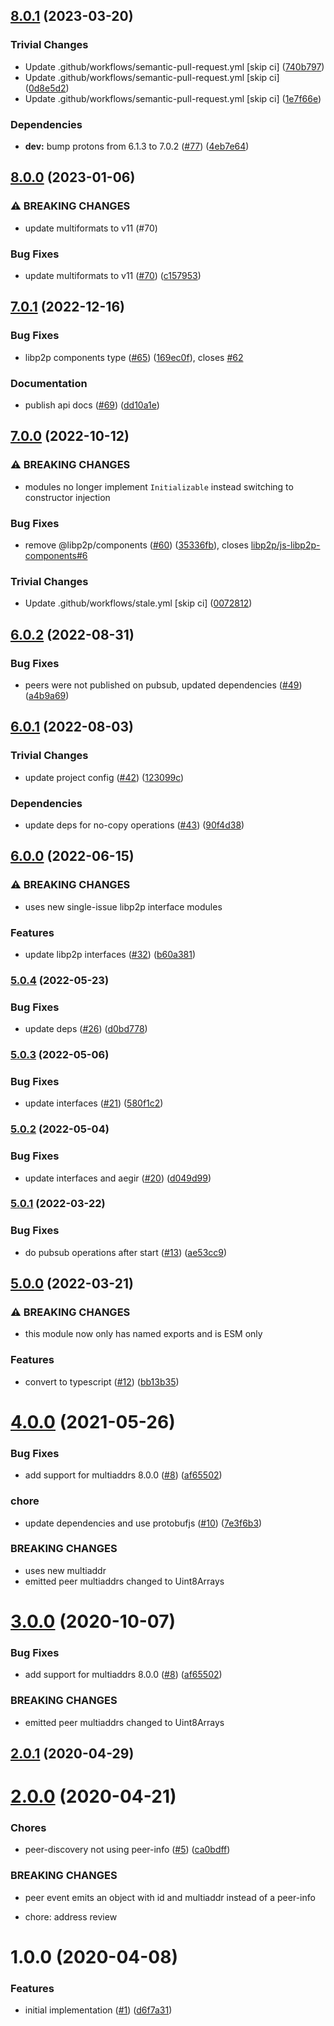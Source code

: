 ## [8.0.1](https://github.com/libp2p/js-libp2p-pubsub-peer-discovery/compare/v8.0.0...v8.0.1) (2023-03-20)


### Trivial Changes

* Update .github/workflows/semantic-pull-request.yml [skip ci] ([740b797](https://github.com/libp2p/js-libp2p-pubsub-peer-discovery/commit/740b79736fb380bbde531790c05362bc0f2f95d6))
* Update .github/workflows/semantic-pull-request.yml [skip ci] ([0d8e5d2](https://github.com/libp2p/js-libp2p-pubsub-peer-discovery/commit/0d8e5d25d5b4fe4555c95ed2c0b9c8ad11007b82))
* Update .github/workflows/semantic-pull-request.yml [skip ci] ([1e7f66e](https://github.com/libp2p/js-libp2p-pubsub-peer-discovery/commit/1e7f66ef854876db821874936a3402c3bc267dec))


### Dependencies

* **dev:** bump protons from 6.1.3 to 7.0.2 ([#77](https://github.com/libp2p/js-libp2p-pubsub-peer-discovery/issues/77)) ([4eb7e64](https://github.com/libp2p/js-libp2p-pubsub-peer-discovery/commit/4eb7e641d248cfa4c15384b2158b3084efa7446b))

## [8.0.0](https://github.com/libp2p/js-libp2p-pubsub-peer-discovery/compare/v7.0.1...v8.0.0) (2023-01-06)


### ⚠ BREAKING CHANGES

* update multiformats to v11 (#70)

### Bug Fixes

* update multiformats to v11 ([#70](https://github.com/libp2p/js-libp2p-pubsub-peer-discovery/issues/70)) ([c157953](https://github.com/libp2p/js-libp2p-pubsub-peer-discovery/commit/c157953b50d926d7ac1cd8c49a95f9507713d8be))

## [7.0.1](https://github.com/libp2p/js-libp2p-pubsub-peer-discovery/compare/v7.0.0...v7.0.1) (2022-12-16)


### Bug Fixes

* libp2p components type ([#65](https://github.com/libp2p/js-libp2p-pubsub-peer-discovery/issues/65)) ([169ec0f](https://github.com/libp2p/js-libp2p-pubsub-peer-discovery/commit/169ec0f23e74dcd64ecbad0fc335994db61f484e)), closes [#62](https://github.com/libp2p/js-libp2p-pubsub-peer-discovery/issues/62)


### Documentation

* publish api docs ([#69](https://github.com/libp2p/js-libp2p-pubsub-peer-discovery/issues/69)) ([dd10a1e](https://github.com/libp2p/js-libp2p-pubsub-peer-discovery/commit/dd10a1eced365fd4325f5be3ee5660fca36b31a9))

## [7.0.0](https://github.com/libp2p/js-libp2p-pubsub-peer-discovery/compare/v6.0.2...v7.0.0) (2022-10-12)


### ⚠ BREAKING CHANGES

* modules no longer implement `Initializable` instead switching to constructor injection

### Bug Fixes

* remove @libp2p/components ([#60](https://github.com/libp2p/js-libp2p-pubsub-peer-discovery/issues/60)) ([35336fb](https://github.com/libp2p/js-libp2p-pubsub-peer-discovery/commit/35336fb409592f2d5a96b5b2864ba8d27d80b0b7)), closes [libp2p/js-libp2p-components#6](https://github.com/libp2p/js-libp2p-components/issues/6)


### Trivial Changes

* Update .github/workflows/stale.yml [skip ci] ([0072812](https://github.com/libp2p/js-libp2p-pubsub-peer-discovery/commit/0072812dd5a10bac6433c875a5d44082e82408f6))

## [6.0.2](https://github.com/libp2p/js-libp2p-pubsub-peer-discovery/compare/v6.0.1...v6.0.2) (2022-08-31)


### Bug Fixes

* peers were not published on pubsub, updated dependencies ([#49](https://github.com/libp2p/js-libp2p-pubsub-peer-discovery/issues/49)) ([a4b9a69](https://github.com/libp2p/js-libp2p-pubsub-peer-discovery/commit/a4b9a699dc4920f3b2b0475e24ae2fc4d4db6a40))

## [6.0.1](https://github.com/libp2p/js-libp2p-pubsub-peer-discovery/compare/v6.0.0...v6.0.1) (2022-08-03)


### Trivial Changes

* update project config ([#42](https://github.com/libp2p/js-libp2p-pubsub-peer-discovery/issues/42)) ([123099c](https://github.com/libp2p/js-libp2p-pubsub-peer-discovery/commit/123099c289cecd21003bcea88c6d91c8499551d4))


### Dependencies

* update deps for no-copy operations ([#43](https://github.com/libp2p/js-libp2p-pubsub-peer-discovery/issues/43)) ([90f4d38](https://github.com/libp2p/js-libp2p-pubsub-peer-discovery/commit/90f4d38667f426c928a94f3ed08e86546c79452c))

## [6.0.0](https://github.com/libp2p/js-libp2p-pubsub-peer-discovery/compare/v5.0.4...v6.0.0) (2022-06-15)


### ⚠ BREAKING CHANGES

* uses new single-issue libp2p interface modules

### Features

* update libp2p interfaces ([#32](https://github.com/libp2p/js-libp2p-pubsub-peer-discovery/issues/32)) ([b60a381](https://github.com/libp2p/js-libp2p-pubsub-peer-discovery/commit/b60a381dc288cf23d98a2718937402263f51dcac))

### [5.0.4](https://github.com/libp2p/js-libp2p-pubsub-peer-discovery/compare/v5.0.3...v5.0.4) (2022-05-23)


### Bug Fixes

* update deps ([#26](https://github.com/libp2p/js-libp2p-pubsub-peer-discovery/issues/26)) ([d0bd778](https://github.com/libp2p/js-libp2p-pubsub-peer-discovery/commit/d0bd77838cac27c2b3160cfd031f2f8288820ca4))

### [5.0.3](https://github.com/libp2p/js-libp2p-pubsub-peer-discovery/compare/v5.0.2...v5.0.3) (2022-05-06)


### Bug Fixes

* update interfaces ([#21](https://github.com/libp2p/js-libp2p-pubsub-peer-discovery/issues/21)) ([580f1c2](https://github.com/libp2p/js-libp2p-pubsub-peer-discovery/commit/580f1c2324b9fc9065a1acc04b869d12a7bd3c96))

### [5.0.2](https://github.com/libp2p/js-libp2p-pubsub-peer-discovery/compare/v5.0.1...v5.0.2) (2022-05-04)


### Bug Fixes

* update interfaces and aegir ([#20](https://github.com/libp2p/js-libp2p-pubsub-peer-discovery/issues/20)) ([d049d99](https://github.com/libp2p/js-libp2p-pubsub-peer-discovery/commit/d049d99d9b1db23e2ddb7cce6bc527e0e107a4ea))

### [5.0.1](https://github.com/libp2p/js-libp2p-pubsub-peer-discovery/compare/v5.0.0...v5.0.1) (2022-03-22)


### Bug Fixes

* do pubsub operations after start ([#13](https://github.com/libp2p/js-libp2p-pubsub-peer-discovery/issues/13)) ([ae53cc9](https://github.com/libp2p/js-libp2p-pubsub-peer-discovery/commit/ae53cc9a2c129a9958833a074962f6c94b749b02))

## [5.0.0](https://github.com/libp2p/js-libp2p-pubsub-peer-discovery/compare/v4.0.0...v5.0.0) (2022-03-21)


### ⚠ BREAKING CHANGES

* this module now only has named exports and is ESM only

### Features

* convert to typescript ([#12](https://github.com/libp2p/js-libp2p-pubsub-peer-discovery/issues/12)) ([bb13b35](https://github.com/libp2p/js-libp2p-pubsub-peer-discovery/commit/bb13b357310fe3e01768c6b5ff0f455145534d9b))

# [4.0.0](https://github.com/libp2p/js-libp2p-pubsub-peer-discovery/compare/v2.0.0...v4.0.0) (2021-05-26)


### Bug Fixes

* add support for multiaddrs 8.0.0 ([#8](https://github.com/libp2p/js-libp2p-pubsub-peer-discovery/issues/8)) ([af65502](https://github.com/libp2p/js-libp2p-pubsub-peer-discovery/commit/af65502aa08434e0147c5da3a1645a37ed6cd84b))


### chore

* update dependencies and use protobufjs ([#10](https://github.com/libp2p/js-libp2p-pubsub-peer-discovery/issues/10)) ([7e3f6b3](https://github.com/libp2p/js-libp2p-pubsub-peer-discovery/commit/7e3f6b3647f0496d0278864b8c94b2537defb8c1))


### BREAKING CHANGES

* uses new multiaddr
* emitted peer multiaddrs changed to Uint8Arrays



<a name="3.0.0"></a>
# [3.0.0](https://github.com/libp2p/js-libp2p-pubsub-peer-discovery/compare/v2.0.1...v3.0.0) (2020-10-07)


### Bug Fixes

* add support for multiaddrs 8.0.0 ([#8](https://github.com/libp2p/js-libp2p-pubsub-peer-discovery/issues/8)) ([af65502](https://github.com/libp2p/js-libp2p-pubsub-peer-discovery/commit/af65502))


### BREAKING CHANGES

* emitted peer multiaddrs changed to Uint8Arrays



<a name="2.0.1"></a>
## [2.0.1](https://github.com/libp2p/js-libp2p-pubsub-peer-discovery/compare/v2.0.0...v2.0.1) (2020-04-29)



<a name="2.0.0"></a>
# [2.0.0](https://github.com/libp2p/js-libp2p-pubsub-peer-discovery/compare/v1.0.0...v2.0.0) (2020-04-21)


### Chores

* peer-discovery not using peer-info ([#5](https://github.com/libp2p/js-libp2p-pubsub-peer-discovery/issues/5)) ([ca0bdff](https://github.com/libp2p/js-libp2p-pubsub-peer-discovery/commit/ca0bdff))


### BREAKING CHANGES

* peer event emits an object with id and multiaddr instead of a peer-info

* chore: address review



<a name="1.0.0"></a>
# 1.0.0 (2020-04-08)


### Features

* initial implementation ([#1](https://github.com/libp2p/js-libp2p-pubsub-peer-discovery/issues/1)) ([d6f7a31](https://github.com/libp2p/js-libp2p-pubsub-peer-discovery/commit/d6f7a31))
